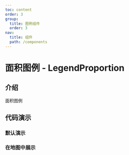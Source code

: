 ```yaml
---
toc: content
order: 3
group:
  title: 图例组件
  order: 3
nav:
  title: 组件
  path: /components
---
```


# 面积图例 - LegendProportion

## 介绍

面积图例

## 代码演示

### 默认演示

<code src="./demos/default.tsx" compact defaultShowCode></code>

### 在地图中展示

<code src="./demos/map-default.tsx" defaultShowCode></code>

<API></API>
